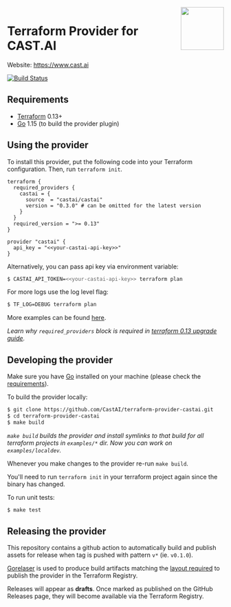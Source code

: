 <a href="https://cast.ai">
    <img src="https://cast.ai/wp-content/themes/cast/assets/img/cast-logo-dark-blue.svg" align="right" height="100" />
</a>

Terraform Provider for CAST.AI
==================


Website: https://www.cast.ai

[![Build Status](https://github.com/castai/terraform-provider-castai/workflows/Build/badge.svg)](https://github.com/castai/terraform-provider-castai/actions)



Requirements
------------

- [Terraform](https://www.terraform.io/downloads.html) 0.13+
- [Go](https://golang.org/doc/install) 1.15 (to build the provider plugin)

Using the provider
----------------------

To install this provider, put the following code into your Terraform configuration. Then, run `terraform init`.

```
terraform {
  required_providers {
    castai = {
      source  = "castai/castai"
      version = "0.3.0" # can be omitted for the latest version
    }
  }
  required_version = ">= 0.13"
}

provider "castai" {
  api_key = "<<your-castai-api-key>>"
}
```

Alternatively, you can pass api key via environment variable:
```sh
$ CASTAI_API_TOKEN=<<your-castai-api-key>> terraform plan
```

For more logs use the log level flag: 
```sh
$ TF_LOG=DEBUG terraform plan
```



More examples can be found [here](examples/).

_Learn why `required_providers` block is required in [terraform 0.13 upgrade guide](https://www.terraform.io/upgrade-guides/0-13.html#explicit-provider-source-locations)._

Developing the provider
---------------------------

Make sure you have [Go](http://www.golang.org) installed on your machine (please check the [requirements](#requirements)).

To build the provider locally:
```sh
$ git clone https://github.com/CastAI/terraform-provider-castai.git
$ cd terraform-provider-castai
$ make build
```

_`make build` builds the provider and install symlinks to that build for all terraform projects in `examples/*` dir.
Now you can work on `examples/localdev`._

Whenever you make changes to the provider re-run `make build`. 

You'll need to run `terraform init` in your terraform project again since the binary has changed.

To run unit tests:
```sh
$ make test
```

Releasing the provider
----------------------

This repository contains a github action to automatically build and publish assets for release when
tag is pushed with pattern `v*` (ie. `v0.1.0`).

[Gorelaser](https://goreleaser.com/) is used to produce build artifacts matching the [layout required](https://www.terraform.io/docs/registry/providers/publishing.html#manually-preparing-a-release)
to publish the provider in the Terraform Registry.

Releases will appear as **drafts**. Once marked as published on the GitHub Releases page, they will become available via the Terraform Registry.
